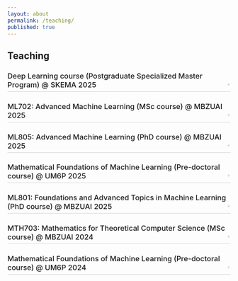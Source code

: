 ```yaml
---
layout: about
permalink: /teaching/
published: true
---
```


## Teaching

<style>
.teaching-item {
  margin-bottom: 1.5em;
}

.teaching-toggle {
  cursor: pointer;
  display: block;
  border-bottom: 1px solid #d3d3d3;
  padding-bottom: 5px;
  user-select: none;
  font-weight: 500;
  margin-bottom: 0.5em;
}

.teaching-toggle:hover {
    color: #007bff; /* Or your preferred hover color */
}


.teaching-icon {
  color: #d3d3d3;
  font-size: 0.8em;
  float: right;
  line-height: inherit; /* Align icon vertically */
}

.teaching-content {
  display: none;
  padding-left: 1em; /* Indent the content */
  margin-top: 0.5em;
}

.teaching-content ul {
  list-style-type: disc;
  margin-left: 1.5em; /* Indent list items */
  padding-left: 0;
}

.teaching-content li {
  margin-bottom: 0.3em;
}

</style>

<div class="teaching-list">

  <div class="teaching-item">
    <h3 class="teaching-toggle">
      Deep Learning course (Postgraduate Specialized Master Program) @ SKEMA 2025
      <span class="teaching-icon">+</span>
    </h3>
    <div class="teaching-content">
      <ul>
        <li>Mastère Spécialisé Chef de Projet Intelligence Artificielle</li>
        <li><a href="https://la7.lu/ml-viz-tool-skema2025/" target="_blank">Interactive Visualization of linear, quadratic, and cubic regression</a></li>
      </ul>
    </div>
  </div>

  <div class="teaching-item">
    <h3 class="teaching-toggle">
      ML702: Advanced Machine Learning (MSc course) @ MBZUAI 2025
      <span class="teaching-icon">+</span>
    </h3>
    <div class="teaching-content">
      <ul>
        <li>Co-taught with Eric Moulines and Zhiqiang Shen</li>
        <li>Topics: Active Learning, Bayesian Optimization, Reinforcement learning</li>
        <li><a href="https://saleml-teaching-interactive-mp-mdp-interactive-chclfk.streamlit.app/" target="_blank">Interactive Simulations of Markov Processes and Markov Decision Processes</a></li>
      </ul>
    </div>
  </div>

  <div class="teaching-item">
    <h3 class="teaching-toggle">
      ML805: Advanced Machine Learning (PhD course) @ MBZUAI 2025
      <span class="teaching-icon">+</span>
    </h3>
    <div class="teaching-content">
      <ul>
        <li>Co-taught with Michalis Vazirgiannis, Tongliang Liu, and Yuanzhi Li</li>
        <li>Topics: Diffusion models, GFlowNets</li>
      </ul>
    </div>
  </div>

  <div class="teaching-item">
    <h3 class="teaching-toggle">
      Mathematical Foundations of Machine Learning (Pre-doctoral course) @ UM6P 2025
      <span class="teaching-icon">+</span>
    </h3>
    <div class="teaching-content">
      <ul>
        <li>Co-taught with Hachem Madmoun</li>
        <li>Topics: Linear algebra, probability theory, probabilistic machine learning, neural networks</li>
      </ul>
    </div>
  </div>

  <div class="teaching-item">
    <h3 class="teaching-toggle">
      ML801: Foundations and Advanced Topics in Machine Learning (PhD course) @ MBZUAI 2025
      <span class="teaching-icon">+</span>
    </h3>
    <div class="teaching-content">
      <ul>
        <li>Co-taught with Martin Takac</li>
        <li>Topics: Reinforcement Learning</li>
      </ul>
    </div>
  </div>

  <div class="teaching-item">
    <h3 class="teaching-toggle">
      MTH703: Mathematics for Theoretical Computer Science (MSc course) @ MBZUAI 2024
      <span class="teaching-icon">+</span>
    </h3>
    <div class="teaching-content">
      <ul>
        <li>Co-taught with Tongliang Liu and Jin Tian</li>
        <li>Topics: Spectral graph theory, error correcting codes, linear programming...</li>
      </ul>
    </div>
  </div>

  <div class="teaching-item">
    <h3 class="teaching-toggle">
      Mathematical Foundations of Machine Learning (Pre-doctoral course) @ UM6P 2024
      <span class="teaching-icon">+</span>
    </h3>
    <div class="teaching-content">
      <ul>
        <li>Co-taught with Hachem Madmoun</li>
        <li>Topics: Linear algebra, probability theory, probabilistic machine learning, neural networks</li>
      </ul>
    </div>
  </div>

</div>

<script>
  document.addEventListener('DOMContentLoaded', () => {
    const toggles = document.querySelectorAll('.teaching-toggle');

    toggles.forEach(toggle => {
      toggle.addEventListener('click', () => {
        const content = toggle.nextElementSibling;
        const icon = toggle.querySelector('.teaching-icon');

        if (content.style.display === 'none' || content.style.display === '') {
          content.style.display = 'block';
          icon.textContent = '-';
        } else {
          content.style.display = 'none';
          icon.textContent = '+';
        }
      });
    });
  });
</script> 